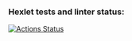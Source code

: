 ### Hexlet tests and linter status:
[![Actions Status](https://github.com/Zdesyatkov/frontend-project-46/actions/workflows/hexlet-check.yml/badge.svg)](https://github.com/Zdesyatkov/frontend-project-46/actions)